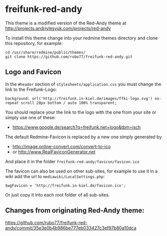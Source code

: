 freifunk-red-andy
=================

This theme is a modified version of the Red-Andy theme at http://projects.andriylesyuk.com/projects/red-andy

To install this theme change into your redmine themes directory and clone this repository, for example:

    cd /usr/share/redmine/public/themes/
    git clone https://github.com/rubo77/freifunk-red-andy.git


Logo and Favicon
---

In the `#header` section of `stylesheets/application.css` you must change the link to the Freifunk-Logo:

    background: url('http://freifunk.in-kiel.de/images/ffki-logo.svg') no-repeat scroll 20px bottom / auto 100% transparent;

You should replace your the link to the logo with the one from your site or simply use one of these:
* https://www.google.de/search?q=freifunk.net+logo&tbm=isch

The default Redmine-Favicon is replaced by a new one simply generated by 

* http://image.online-convert.com/convert-to-ico
* or http://www.RealFaviconGenerator.net

And place it in the folder `freifunk-red-andy/favicon/favicon.ico`

The favicon can also be used on other sub-sites, for example to use it in a wiki add the url to `mediawiki/LocalSettings.php`:

    $wgFavicon = 'http://freifunk.in-kiel.de/favicon.ico';

Or just copy it into each root folder of all sub-sites.


Changes from originating Red-Andy theme:
----
https://github.com/rubo77/freifunk-red-andy/commit/35e3e0b4b986be777eb033427c3ef97b80a10dca
